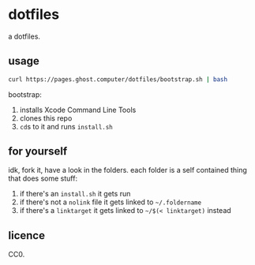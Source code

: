 # dotfiles

a dotfiles.

## usage

```sh
curl https://pages.ghost.computer/dotfiles/bootstrap.sh | bash
```

bootstrap:

  1. installs Xcode Command Line Tools
  2. clones this repo
  3. `cd`s to it and runs `install.sh`

## for yourself

idk, fork it, have a look in the folders. each folder is a self contained thing that does some stuff:

  1. if there's an `install.sh` it gets run
  2. if there's not a `nolink` file it gets linked to `~/.foldername`
  3. if there's a `linktarget` it gets linked to `~/$(< linktarget)` instead
  
## licence

CC0.
